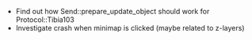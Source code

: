 * Find out how Send::prepare_update_object should work for Protocol::Tibia103
* Investigate crash when minimap is clicked (maybe related to z-layers)
